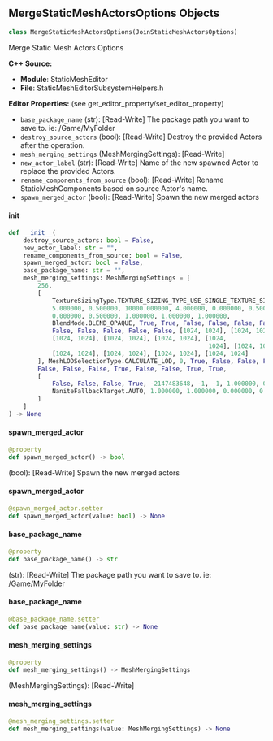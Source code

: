 ## MergeStaticMeshActorsOptions Objects

```python
class MergeStaticMeshActorsOptions(JoinStaticMeshActorsOptions)
```

Merge Static Mesh Actors Options

**C++ Source:**

- **Module**: StaticMeshEditor
- **File**: StaticMeshEditorSubsystemHelpers.h

**Editor Properties:** (see get_editor_property/set_editor_property)

- ``base_package_name`` (str):  [Read-Write] The package path you want to save to. ie: /Game/MyFolder
- ``destroy_source_actors`` (bool):  [Read-Write] Destroy the provided Actors after the operation.
- ``mesh_merging_settings`` (MeshMergingSettings):  [Read-Write]
- ``new_actor_label`` (str):  [Read-Write] Name of the new spawned Actor to replace the provided Actors.
- ``rename_components_from_source`` (bool):  [Read-Write] Rename StaticMeshComponents based on source Actor's name.
- ``spawn_merged_actor`` (bool):  [Read-Write] Spawn the new merged actors

<a id="unreal.MergeStaticMeshActorsOptions.__init__"></a>

#### __init__

```python
def __init__(
    destroy_source_actors: bool = False,
    new_actor_label: str = "",
    rename_components_from_source: bool = False,
    spawn_merged_actor: bool = False,
    base_package_name: str = "",
    mesh_merging_settings: MeshMergingSettings = [
        256,
        [
            TextureSizingType.TEXTURE_SIZING_TYPE_USE_SINGLE_TEXTURE_SIZE,
            5.000000, 0.500000, 10000.000000, 4.000000, 0.000000, 0.500000,
            0.000000, 0.500000, 1.000000, 1.000000, 1.000000,
            BlendMode.BLEND_OPAQUE, True, True, False, False, False, False,
            False, False, False, False, False, [1024, 1024], [1024, 1024],
            [1024, 1024], [1024, 1024], [1024, 1024], [1024,
                                                       1024], [1024, 1024],
            [1024, 1024], [1024, 1024], [1024, 1024], [1024, 1024]
        ], MeshLODSelectionType.CALCULATE_LOD, 0, True, False, False, False,
        False, False, False, True, False, False, True, True,
        [
            False, False, False, True, -2147483648, -1, -1, 1.000000, 0.000000,
            NaniteFallbackTarget.AUTO, 1.000000, 1.000000, 0.000000, 0
        ]
    ]
) -> None
```

<a id="unreal.MergeStaticMeshActorsOptions.spawn_merged_actor"></a>

#### spawn_merged_actor

```python
@property
def spawn_merged_actor() -> bool
```

(bool):  [Read-Write] Spawn the new merged actors

<a id="unreal.MergeStaticMeshActorsOptions.spawn_merged_actor"></a>

#### spawn_merged_actor

```python
@spawn_merged_actor.setter
def spawn_merged_actor(value: bool) -> None
```

<a id="unreal.MergeStaticMeshActorsOptions.base_package_name"></a>

#### base_package_name

```python
@property
def base_package_name() -> str
```

(str):  [Read-Write] The package path you want to save to. ie: /Game/MyFolder

<a id="unreal.MergeStaticMeshActorsOptions.base_package_name"></a>

#### base_package_name

```python
@base_package_name.setter
def base_package_name(value: str) -> None
```

<a id="unreal.MergeStaticMeshActorsOptions.mesh_merging_settings"></a>

#### mesh_merging_settings

```python
@property
def mesh_merging_settings() -> MeshMergingSettings
```

(MeshMergingSettings):  [Read-Write]

<a id="unreal.MergeStaticMeshActorsOptions.mesh_merging_settings"></a>

#### mesh_merging_settings

```python
@mesh_merging_settings.setter
def mesh_merging_settings(value: MeshMergingSettings) -> None
```

<a id="unreal.EditorScriptingMergeStaticMeshActorsOptions"></a>